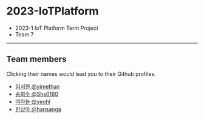 # 2023-IoTPlatform

+ 2023-1 IoT Platform Term Project
+ Team 7

---

## Team members

Clicking their names would lead you to their Github profiles.

+ [임서현 @yimethan](http://github.com/yimethan)
+ [송희수 @Shs0160](http://github.com/Shs0160)
+ [여하늘 @yeohl](http://github.com/yeohl)
+ [한상아 @hansanga](http://github.com/hansanga)
